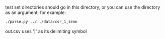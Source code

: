 test set directories should go in this directory, or you can use the
directory as an argument; for example:

```sh
./parse.py ../../data/csr_1_senn
```

out.csv uses '|' as its delimiting symbol
